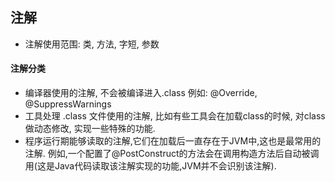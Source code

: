 ## 注解
* 注解使用范围: 类, 方法, 字短, 参数

#### 注解分类
* 编译器使用的注解, 不会被编译进入.class 例如: @Override, @SuppressWarnings
* 工具处理 .class 文件使用的注解, 比如有些工具会在加载class的时候, 对class做动态修改, 实现一些特殊的功能.
* 程序运行期能够读取的注解,它们在加载后一直存在于JVM中,这也是最常用的注解. 例如,一个配置了@PostConstruct的方法会在调用构造方法后自动被调用(这是Java代码读取该注解实现的功能,JVM并不会识别该注解).